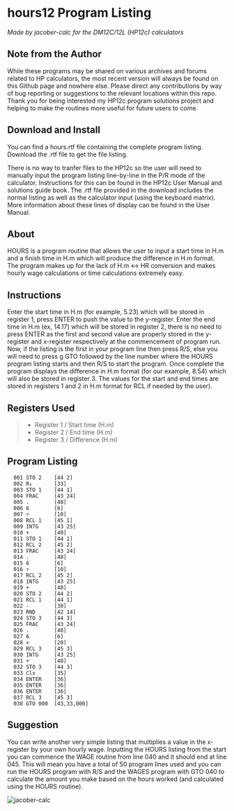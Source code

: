 # hours12 Program Listing

*Made by jacober-calc for the DM12C/12L (HP12c) calculators*

## Note from the Author

While these programs may be shared on various archives and forums related to HP calculators, the most recent version will always be found on this Github page and nowhere else. Please direct any contributions by way of bug reporting or suggestions to the relevant locations within this repo. Thank you for being interested my HP12c program solutions project and helping to make the routines more useful for future users to come.

## Download and Install

You can find a hours.rtf file containing the complete program listing. Download the .rtf file to get the file listing.

There is no way to tranfer files to the HP12c so the user will need to manually input the program listing line-by-line in the P/R mode of the calculator. Instructions for this can be found in the HP12c User Manual and solutions guide book. The .rtf file provided in the download includes the normal listing as well as the calculator input (using the keyboard matrix). More information about these lines of display can be found in the User Manual.

## About

HOURS is a program routine that allows the user to input a start time in H.m and a finish time in H.m which will produce the difference in H.m format. The program makes up for the lack of H.m <-> HR conversion and makes hourly wage calculations or time calculations extremely easy.

## Instructions

Enter the start time in H.m (for example, 5.23) which will be stored in register 1, press ENTER to push the value to the y-register. Enter the end time in H.m (ex, 14.17) which will be stored in register 2, there is no need to press ENTER as the first and second value are properly stored in the y-register and x-register respectively at the commencement of program run. Now, if the listing is the first in your program line then press R/S, else you will need to press g GTO followed by the line number where the HOURS program listing starts and then R/S to start the program. Once complete the program displays the difference in H.m format (for our example, 8.54) which will also be stored in register 3. The values for the start and end times are stored in registers 1 and 2 in H.m format for RCL if needed by the user).

## Registers Used

> - Register 1 / Start time (H.m)
> - Register 2 / End time (H.m)
> - Register 3 / Difference (H.m)

## Program Listing

```
  001 STO 2    [44 2]
  002 R↓       [33]
  003 STO 1    [44 1]
  004 FRAC     [43 24]
  005 .        [48]
  006 6        [6]
  007 ÷        [10]
  008 RCL 1    [45 1]
  009 INTG     [43 25]
  010 +        [40]
  011 STO 1    [44 1]
  012 RCL 2    [45 2]
  013 FRAC     [43 24]
  014 .        [48]
  015 6        [6]
  016 ÷        [10]
  017 RCL 2    [45 2]
  018 INTG     [43 25]
  019 +        [40]
  020 STO 2    [44 2]
  021 RCL 1    [44 1]
  022 -        [30]
  023 RND      [42 14]
  024 STO 3    [44 3]
  025 FRAC     [43 24]
  026 .        [48]
  027 6        [6]
  028 ×        [20]
  029 RCL 3    [45 3]
  030 INTG     [43 25]
  031 +        [40]
  032 STO 3    [44 3]
  033 Clx      [35]
  034 ENTER    [36]
  035 ENTER    [36]
  036 ENTER    [36]
  037 RCL 3    [45 3]
  038 GTO 000  [43,33,000]
```

## Suggestion

You can write another very simple listing that multiplies a value in the x-register by your own hourly wage. Inputting the HOURS listing from the start you can commence the WAGE routine from line 040 and it should end at line 045. This will mean you have a total of 50 program lines used and you can run the HOURS program with R/S and the WAGES program with GTO 040 to calculate the amount you make based on the hours worked (and calculated using the HOURS routine).

![jacober-calc](https://i.imgur.com/5OHgapI.png)
